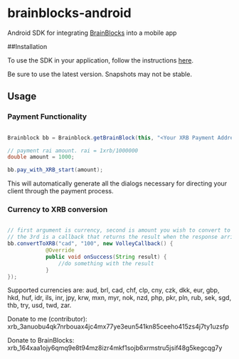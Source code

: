 # brainblocks-android

Android SDK for integrating [BrainBlocks](http://BrainBlocks.io) into a mobile app

##Installation

To use the SDK in your application, follow the instructions [here](https://jitpack.io/#brainblocks/brainblocks-android/).

Be sure to use the latest version. Snapshots may not be stable.

## Usage

### Payment Functionality

```Java

Brainblock bb = Brainblock.getBrainBlock(this, "<Your XRB Payment Address Here>");

// payment rai amount. rai = 1xrb/1000000
double amount = 1000;

bb.pay_with_XRB_start(amount);


```

This will automatically generate all the dialogs necessary for directing your client through the payment process.

### Currency to XRB conversion

```Java

// first argument is currency, second is amount you wish to convert to XRB, 
// the 3rd is a callback that returns the result when the response arrives
bb.convertToXRB("cad", "100", new VolleyCallback() {
            @Override
            public void onSuccess(String result) {
                //do something with the result
            }
});

```

Supported currencies are: aud, brl, cad, chf, clp, cny, czk, dkk, eur, gbp, hkd, huf, idr, ils, inr, jpy, krw, mxn, myr, nok, nzd, php, pkr, pln, rub, sek, sgd, thb, try, usd, twd, zar.


Donate to me (contributor): xrb_3anuobu4qk7nrbouax4jc4mx77ye3eun541kn85ceeho415zs4j7ty1uzsfp

Donate to BrainBlocks: xrb_164xaa1ojy6qmq9e8t94mz8izr4mkf1sojb6xrmstru5jsif48g5kegcqg7y




